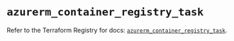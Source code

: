 # `azurerm_container_registry_task`

Refer to the Terraform Registry for docs: [`azurerm_container_registry_task`](https://registry.terraform.io/providers/hashicorp/azurerm/4.4.0/docs/resources/container_registry_task).
